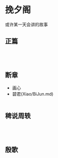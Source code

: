 ﻿# 挽夕阁	
或许某一天会讲的故事	
## 正篇
<br><br>

## 断章
+ 画心
+ 碧君(Xiao/BiJun.md)
<br><br>

## 稗说周轶	
<br><br>

## 殷歌
<br><br>